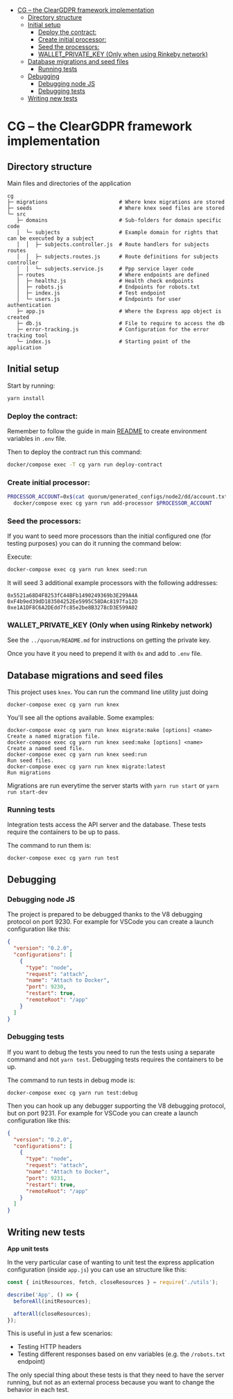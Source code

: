 <!-- START doctoc generated TOC please keep comment here to allow auto update -->
<!-- DON'T EDIT THIS SECTION, INSTEAD RE-RUN doctoc TO UPDATE -->


- [CG – the ClearGDPR framework implementation](#cg--the-cleargdpr-framework-implementation)
  - [Directory structure](#directory-structure)
  - [Initial setup](#initial-setup)
    - [Deploy the contract:](#deploy-the-contract)
    - [Create initial processor:](#create-initial-processor)
    - [Seed the processors:](#seed-the-processors)
    - [WALLET_PRIVATE_KEY (Only when using Rinkeby network)](#wallet_private_key-only-when-using-rinkeby-network)
  - [Database migrations and seed files](#database-migrations-and-seed-files)
    - [Running tests](#running-tests)
  - [Debugging](#debugging)
    - [Debugging node JS](#debugging-node-js)
    - [Debugging tests](#debugging-tests)
  - [Writing new tests](#writing-new-tests)

<!-- END doctoc generated TOC please keep comment here to allow auto update -->

# CG – the ClearGDPR framework implementation

## Directory structure

Main files and directories of the application

```
cg
├─ migrations                       # Where knex migrations are stored
├─ seeds                            # Where knex seed files are stored
└─ src
   ├─ domains                       # Sub-folders for domain specific code
   │  └─ subjects                   # Example domain for rights that can be executed by a subject
   │  │  ├─ subjects.controller.js  # Route handlers for subjects routes
   │  │  ├─ subjects.routes.js      # Route definitions for subjects controller
   │  │  └─ subjects.service.js     # Ppp service layer code
   ├─ routes                        # Where endpoints are defined
   │  ├─ healthz.js                 # Health check endpoints
   │  ├─ robots.js                  # Endpoints for robots.txt
   │  ├─ index.js                   # Test endpoint
   │  └─ users.js                   # Endpoints for user authentication
   ├─ app.js                        # Where the Express app object is created
   ├─ db.js                         # File to require to access the db
   ├─ error-tracking.js             # Configuration for the error tracking tool
   └─ index.js                      # Starting point of the application
```

## Initial setup

Start by running:

```bash
yarn install
```

### Deploy the contract:

Remember to follow the guide in main [README](../README.md) to create environment variables in `.env` file.

Then to deploy the contract run this command:

```bash
docker/compose exec -T cg yarn run deploy-contract
```

### Create initial processor:

```bash
PROCESSOR_ACCOUNT=0x$(cat quorum/generated_configs/node2/dd/account.txt) && \
  docker/compose exec cg yarn run add-processor $PROCESSOR_ACCOUNT
```

### Seed the processors:

If you want to seed more processors than the initial configured one (for testing purposes) you can do it running the command below:

Execute:

```bash
docker-compose exec cg yarn run knex seed:run
```

It will seed 3 additional example processors with the following addresses:

```
0x5521a68D4F8253fC44BFb1490249369b3E299A4A
0xF4b9ed39dD183504252Ee5995C58DAc8197fa12D
0xe1A1DF8C6A2DEdd7fc85e2be8B3278cD3E599A02
```

### WALLET_PRIVATE_KEY (Only when using Rinkeby network)

See the `../quorum/README.md` for instructions on getting the private key.

Once you have it you need to prepend it with `0x` and add to `.env` file.

## Database migrations and seed files

This project uses `knex`. You can run the command line utility just doing

```
docker-compose exec cg yarn run knex
```

You'll see all the options available. Some examples:

```
docker-compose exec cg yarn run knex migrate:make [options] <name>          Create a named migration file.
docker-compose exec cg yarn run knex seed:make [options] <name>             Create a named seed file.
docker-compose exec cg yarn run knex seed:run                               Run seed files.
docker-compose exec cg yarn run knex migrate:latest                         Run migrations
```

Migrations are run everytime the server starts with `yarn run start` or `yarn run start-dev`

### Running tests

Integration tests access the API server and the database. These tests require the containers to be up to pass.

The command to run them is:

```
docker-compose exec cg yarn run test
```

## Debugging

### Debugging node JS

The project is prepared to be debugged thanks to the V8 debugging protocol on port 9230.
For example for VSCode you can create a launch configuration like this:

```json
{
  "version": "0.2.0",
  "configurations": [
    {
      "type": "node",
      "request": "attach",
      "name": "Attach to Docker",
      "port": 9230,
      "restart": true,
      "remoteRoot": "/app"
    }
  ]
}
```

### Debugging tests

If you want to debug the tests you need to run the tests using a separate command and not `yarn test`.
Debugging tests requires the containers to be up.

The command to run tests in debug mode is:

```
docker-compose exec cg yarn run test:debug
```

Then you can hook up any debugger supporting the V8 debugging protocol, but on port 9231.
For example for VSCode you can create a launch configuration like this:

```json
{
  "version": "0.2.0",
  "configurations": [
    {
      "type": "node",
      "request": "attach",
      "name": "Attach to Docker",
      "port": 9231,
      "restart": true,
      "remoteRoot": "/app"
    }
  ]
}
```

## Writing new tests

**App unit tests**

In the very particular case of wanting to unit test the express application
configuration (inside `app.js`) you can use an structure like this:

```javascript
const { initResources, fetch, closeResources } = require('./utils');

describe('App', () => {
  beforeAll(initResources);

  afterAll(closeResources);
});
```

This is useful in just a few scenarios:

- Testing HTTP headers
- Testing different responses based on env variables (e.g. the `/robots.txt`
  endpoint)

The only special thing about these tests is that they need to have the server
running, but not as an external process because you want to change the behavior
in each test.
